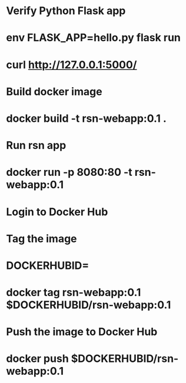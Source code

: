 # Verify Python Flask app
  # env FLASK_APP=hello.py flask run
  # curl http://127.0.0.1:5000/
# Build docker image
  # docker build -t rsn-webapp:0.1 .
# Run rsn app
  # docker run -p 8080:80 -t rsn-webapp:0.1

# Login to Docker Hub
# Tag the image
  # DOCKERHUBID=<docker-id>
  # docker tag rsn-webapp:0.1 $DOCKERHUBID/rsn-webapp:0.1
# Push the image to Docker Hub
  # docker push $DOCKERHUBID/rsn-webapp:0.1
